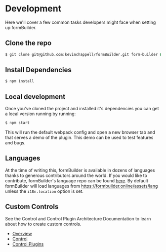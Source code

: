 # Development

Here we'll cover a few common tasks developers might face when setting up formBuilder.

## Clone the repo

```bash
$ git clone git@github.com:kevinchappell/formBuilder.git form-builder && cd form-builder
```

## Install Dependencies

```bash
$ npm install
```

## Local development

Once you've cloned the project and installed it's dependencies you can get a local version running by running:

```bash
$ npm start
```

This will run the default webpack config and open a new browser tab and that serves a demo of the plugin. This demo can be used to test features and bugs.

## Languages

At the time of writing this, formBuilder is available in dozens of languages thanks to generous contributors around the world. If you would like to contribute, formBuilder's language repo can be found [here](https://github.com/kevinchappell/formBuilder-languages). By default formBuilder will load languages from https://formbuilder.online/assets/lang unless the `i18n.location` option is set.

## Custom Controls

See the Control and Control Plugin Architecture Documentation to learn about how to create custom controls.

- [Overview](https://formbuilder.online/docs/formBuilder/overview/)
- [Control](https://formbuilder.online/docs/formBuilder/controls/)
- [Control Plugins](https://formbuilder.online/docs/formBuilder/control-plugins/)
